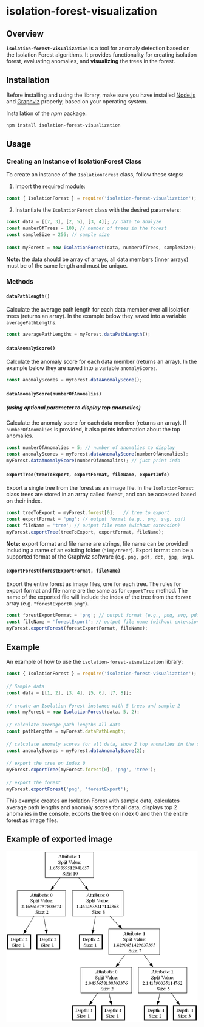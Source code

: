 # isolation-forest-visualization

## Overview

**`isolation-forest-visualization`** is a tool for anomaly detection based on the Isolation Forest algorithms. It provides functionality for creating isolation forest, evaluating anomalies, and **visualizing** the trees in the forest.

## Installation

Before installing and using the library, make sure you have installed [Node.js](https://nodejs.org/en/download) and [Graphviz](https://graphviz.org/download/) properly, based on your operating system.

Installation of the _npm_ package:
```bash
npm install isolation-forest-visualization
```

## Usage

### Creating an Instance of IsolationForest Class

To create an instance of the `IsolationForest` class, follow these steps:

1. Import the required module:

```javascript
const { IsolationForest } = require('isolation-forest-visualization');
```

2. Instantiate the `IsolationForest` class with the desired parameters:

```javascript
const data = [[7, 3], [2, 5], [3, 4]]; // data to analyze
const numberOfTrees = 100; // number of trees in the forest
const sampleSize = 256; // sample size

const myForest = new IsolationForest(data, numberOfTrees, sampleSize);
```
**Note:** the data should be array of arrays, all data members (inner arrays) must be of the same length and must be unique. 

### Methods

#### `dataPathLength()`

Calculate the average path length for each data member over all isolation trees (returns an array). In the example below they saved into a variable `averagePathLengths`.

```javascript
const averagePathLengths = myForest.dataPathLength();
```


#### `dataAnomalyScore()`

Calculate the anomaly score for each data member (returns an array). In the example below they are saved into a variable `anomalyScores`.

```javascript
const anomalyScores = myForest.dataAnomalyScore();
```


#### `dataAnomalyScore(numberOfAnomalies)`

##### (using optional parameter to display top anomalies)

Calculate the anomaly score for each data member (returns an array). If `numberOfAnomalies` is provided, it also prints information about the top anomalies. 

```javascript
const numberOfAnomalies = 5; // number of anomalies to display
const anomalyScores = myForest.dataAnomalyScore(numberOfAnomalies);
myForest.dataAnomalyScore(numberOfAnomalies); // just print info 
```


#### `exportTree(treeToExport, exportFormat, fileName, exportInfo)`

Export a single tree from the forest as an image file. In the `IsolationForest` class trees are stored in an array called `forest`, and can be accessed based on their index.

```javascript
const treeToExport = myForest.forest[0];   // tree to export
const exportFormat = 'png'; // output format (e.g., png, svg, pdf)
const fileName = 'tree'; // output file name (without extension)
myForest.exportTree(treeToExport, exportFormat, fileName);
```
**Note:** export format and file name are strings, file name can be provided including a name of an existing folder (`"img/tree"`). Export format can be a supported format of the Graphviz software (e.g. `png, pdf, dot, jpg, svg`).



#### `exportForest(forestExportFormat, fileName)`

Export the entire forest as image files, one for each tree. The rules for export format and file name are the same as for `exportTree` method. The name of the exported file will include the index of the tree from the `forest` array (e.g. `"forestExport0.png"`).

```javascript
const forestExportFormat = 'png'; // output format (e.g., png, svg, pdf)
const fileName = 'forestExport'; // output file name (without extension, index will be appended)
myForest.exportForest(forestExportFormat, fileName);
```


## Example

An example of how to use the `isolation-forest-visualization` library:

```javascript
const { IsolationForest } = require('isolation-forest-visualization');

// Sample data
const data = [[1, 2], [3, 4], [5, 6], [7, 8]];

// create an Isolation Forest instance with 5 trees and sample 2
const myForest = new IsolationForest(data, 5, 2);

// calculate average path lengths all data
const pathLengths = myForest.dataPathLength;

// calculate anomaly scores for all data, show 2 top anomalies in the console
const anomalyScores = myForest.dataAnomalyScore(2);

// export the tree on index 0
myForest.exportTree(myForest.forest[0], 'png', 'tree');

// export the forest
myForest.exportForest('png', 'forestExport');
```

This example creates an Isolation Forest with sample data, calculates average path lengths and anomaly scores for all data, displays top 2 anomalies in the console, exports the tree on index 0 and then the entire forest as image files.

## Example of exported image

![Demo Image](img/demo1.png)